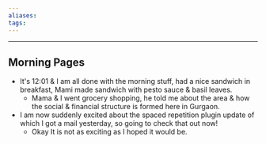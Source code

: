 ```yaml
---
aliases:
tags: 
---
```

---
## Morning Pages
- It's 12:01 & I am all done with the morning stuff, had a nice sandwich in breakfast, Mami made sandwich with pesto sauce & basil leaves.
	- Mama & I went grocery shopping, he told me about the area & how the social & financial structure is formed here in Gurgaon.
- I am now suddenly excited about the spaced repetition plugin update of which I got a mail yesterday, so going to check that out now!
	- Okay It is not as exciting as I hoped it would be.
